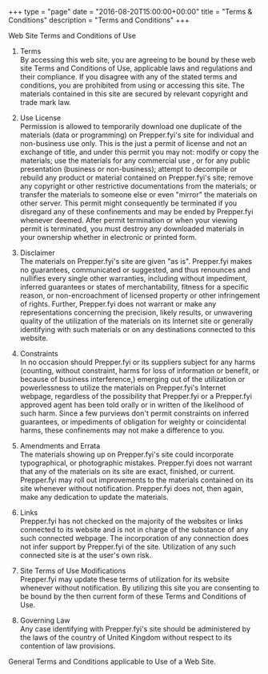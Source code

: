 +++
type = "page"
date = "2016-08-20T15:00:00+00:00"
title = "Terms & Conditions"
description = "Terms and Conditions"
+++

Web Site Terms and Conditions of Use

1. Terms  
By accessing this web site, you are agreeing to be bound by these web site Terms and Conditions of Use, applicable laws and regulations and their compliance. If you disagree with any of the stated terms and conditions, you are prohibited from using or accessing this site. The materials contained in this site are secured by relevant copyright and trade mark law.

2. Use License  
Permission is allowed to temporarily download one duplicate of the materials (data or programming) on Prepper.fyi's site for individual and non-business use only. This is the just a permit of license and not an exchange of title, and under this permit you may not:
modify or copy the materials;
use the materials for any commercial use , or for any public presentation (business or non-business);
attempt to decompile or rebuild any product or material contained on Prepper.fyi's site;
remove any copyright or other restrictive documentations from the materials; or
transfer the materials to someone else or even "mirror" the materials on other server.
This permit might consequently be terminated if you disregard any of these confinements and may be ended by Prepper.fyi whenever deemed. After permit termination or when your viewing permit is terminated, you must destroy any downloaded materials in your ownership whether in electronic or printed form.

3. Disclaimer  
The materials on Prepper.fyi's site are given "as is". Prepper.fyi makes no guarantees, communicated or suggested, and thus renounces and nullifies every single other warranties, including without impediment, inferred guarantees or states of merchantability, fitness for a specific reason, or non-encroachment of licensed property or other infringement of rights. Further, Prepper.fyi does not warrant or make any representations concerning the precision, likely results, or unwavering quality of the utilization of the materials on its Internet site or generally identifying with such materials or on any destinations connected to this website.

4. Constraints  
In no occasion should Prepper.fyi or its suppliers subject for any harms (counting, without constraint, harms for loss of information or benefit, or because of business interference,) emerging out of the utilization or powerlessness to utilize the materials on Prepper.fyi's Internet webpage, regardless of the possibility that Prepper.fyi or a Prepper.fyi approved agent has been told orally or in written of the likelihood of such harm. Since a few purviews don't permit constraints on inferred guarantees, or impediments of obligation for weighty or coincidental harms, these confinements may not make a difference to you.

5. Amendments and Errata  
The materials showing up on Prepper.fyi's site could incorporate typographical, or photographic mistakes. Prepper.fyi does not warrant that any of the materials on its site are exact, finished, or current. Prepper.fyi may roll out improvements to the materials contained on its site whenever without notification. Prepper.fyi does not, then again, make any dedication to update the materials.

6. Links  
Prepper.fyi has not checked on the majority of the websites or links connected to its website and is not in charge of the substance of any such connected webpage. The incorporation of any connection does not infer support by Prepper.fyi of the site. Utilization of any such connected site is at the user's own risk.

7. Site Terms of Use Modifications  
Prepper.fyi may update these terms of utilization for its website whenever without notification. By utilizing this site you are consenting to be bound by the then current form of these Terms and Conditions of Use.

8. Governing Law  
Any case identifying with Prepper.fyi's site should be administered by the laws of the country of United Kingdom without respect to its contention of law provisions.

General Terms and Conditions applicable to Use of a Web Site.

